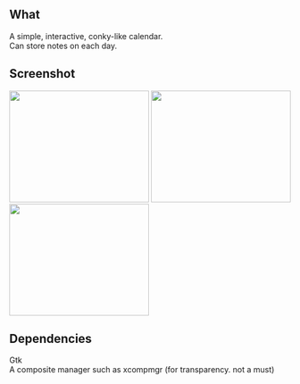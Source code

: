 ## What
A simple, interactive, conky-like calendar.  
Can store notes on each day.


## Screenshot

<img src="http://i.imgur.com/Jo793WR.jpg" width="250" height="200" />
<img src="http://i.imgur.com/XjdqnRw.jpg" width="250" height="200" />
<img src="http://i.imgur.com/Go6P7dP.jpg" width="250" height="200" />



## Dependencies
Gtk  
A composite manager such as xcompmgr (for transparency. not a must)

  
